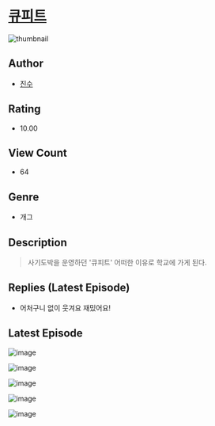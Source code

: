 # [큐피트](https://comic.naver.com/challenge/list?titleId=810290)
![thumbnail](https://image-comic.pstatic.net/user_contents_data/challenge_comic/2023/05/23/232344/upload_3834024969287971120_480x623.jpeg)

## Author
- [진수](https://comic.naver.com/artistTitle?id=232344)

## Rating
- 10.00

## View Count
- 64

## Genre
- 개그

## Description
> 사기도박을 운영하던 '큐피트' 어떠한 이유로 학교에 가게 된다.

## Replies (Latest Episode)
- 어처구니 없이 웃겨요 재밌어요!

## Latest Episode
![image](https://image-comic.pstatic.net/user_contents_data/challenge_comic/2023/05/23/232344/upload_4121691093322589751.jpeg)

![image](https://image-comic.pstatic.net/user_contents_data/challenge_comic/2023/05/23/232344/upload_3760560004725552178.jpeg)

![image](https://image-comic.pstatic.net/user_contents_data/challenge_comic/2023/05/23/232344/upload_3472892577772101943.jpeg)

![image](https://image-comic.pstatic.net/user_contents_data/challenge_comic/2023/05/23/232344/upload_7378639346724122678.jpeg)

![image](https://image-comic.pstatic.net/user_contents_data/challenge_comic/2023/05/23/232344/upload_3990859080221012016.jpeg)
